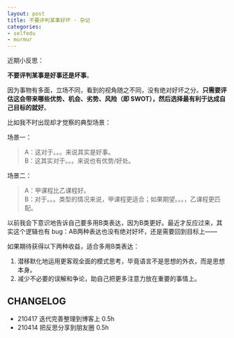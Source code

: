 ```yaml
---
layout: post
title: 不要评判某事好坏 · 杂记
categories:
- selfedu
- murmur
---
```


近期小反思：

**不要评判某事是好事还是坏事**。

因为事物有多面，立场不同，看到的视角随之不同，没有绝对好坏之分。**只需要评估这会带来哪些优势、机会、劣势、风险（即 SWOT），然后选择最有利于达成自己目标的就好**。

<!-- more --> 

比如我不时出现却才觉察的典型场景：
    
场景一：
> A：这对于。。。来说其实是好事。<br> 
> B：这其实对于。。。来说也有优势/好处。
    
场景二：
> A：甲课程比乙课程好。<br> 
> B：对于。。。类型的情况来说，甲课程更适合；如果期望。。。，乙课程更匹配。
    
以前我会下意识地告诉自己要多用B类表达，因为B类更好。最近才反应过来，其实这个逻辑也有 bug：AB两种表达也没有绝对好坏，还是需要回到目标上——

如果期待获得以下两种收益，适合多用B类表达： 
1. 潜移默化地运用更客观全面的模式思考，毕竟语言不是思想的外衣，而是思想本身。 
2. 减少不必要的误解和争论，助自己把更多注意力放在重要的事情上。

## CHANGELOG 

- 210417 迭代完善整理到博客上 0.5h
- 210414 把反思分享到朋友圈 0.5h
